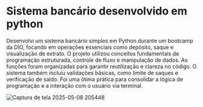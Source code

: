 # Sistema bancário desenvolvido em python 

Desenvolvi um sistema bancário simples em Python durante um bootcamp da DIO, focando em operações essenciais como depósito, saque e visualização de extrato. O projeto utilizou conceitos fundamentais de programação estruturada, controle de fluxo e manipulação de dados. As funções foram organizadas para garantir reutilização e clareza no código. O sistema também incluiu validações básicas, como limite de saques e verificação de saldo. Foi uma ótima prática para consolidar a lógica de programação e a interação com o usuário via terminal.

![Captura de tela 2025-05-08 205448](https://github.com/user-attachments/assets/138702bb-2058-4bee-a329-d8d2e0b4bff2)


